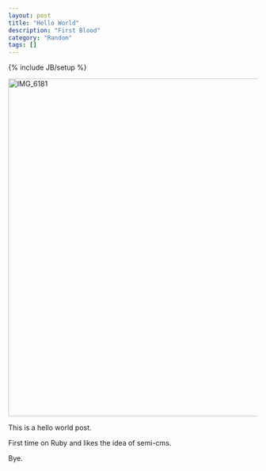 ```yaml
---
layout: post
title: "Hello World"
description: "First Blood"
category: "Random"
tags: []
---
```

{% include JB/setup %}

<a href="http://www.flickr.com/photos/jewei/5145286884/" title="IMG_6181 by jewei, on Flickr"><img src="http://farm5.staticflickr.com/4025/5145286884_59782300d1_b.jpg" width="1024" height="683" alt="IMG_6181"></a>

This is a hello world post.

First time on Ruby and likes the idea of semi-cms.

Bye.